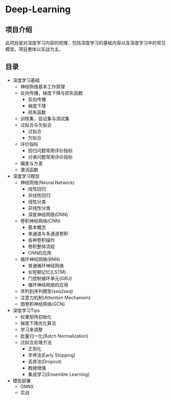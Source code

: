 # Deep-Learning

## 项目介绍

此项目是对深度学习内容的梳理，包括深度学习的基础内容以及深度学习中的常见模型。项目整体以实战为主。

## 目录

* 深度学习基础
  * 神经网络基本工作原理
  * 反向传播，梯度下降与损失函数
    * 反向传播
    * 梯度下降
    * 损失函数
  * 训练集，验证集与测试集
  * 过拟合与欠拟合
    * 过拟合
    * 欠拟合
  * 评价指标
    * 回归问题常用评价指标
    * 分类问题常用评价指标
  * 偏差与方差
  * 激活函数
* 深度学习模型
  * 神经网络\(Neural Network\)
    * 线性回归
    * 非线性回归
    * 线性分类
    * 非线性分类
    * 深度神经网络\(DNN\)
  * 卷积神经网络\(CNN\)
    * 基本概念
    * 单通道与多通道卷积
    * 各种卷积操作
    * 卷积整体流程
    * CNN的应用
  * 循环神经网络\(RNN\)
    * 普通循环神经网络
    * 长短期记忆\(LSTM\)
    * 门控制循环单元\(GRU\)
    * 循环神经网络的应用
  * 序列到序列模型\(seq2seq\)
  * 注意力机制\(Attention Mechanism\)
  * 图卷积神经网络\(GCN\)
* 深度学习Tips
  * 权重矩阵初始化
  * 梯度下降优化算法
  * 学习率调整
  * 批量归一化\(Batch Normalization\)
  * 过拟合处理方法
    * 正则化
    * 早停法\(Early Stopping\)
    * 丢弃法\(Dropout\)
    * 数据增强
    * 集成学习\(Ensemble Learning\)
* 模型部署
  * ONNX
  * 实战

